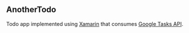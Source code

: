 ## AnotherTodo

Todo app implemented using [Xamarin][1] that consumes [Google Tasks API][2].


  [1]: http://developer.xamarin.com/
  [2]: https://developers.google.com/google-apps/tasks/
